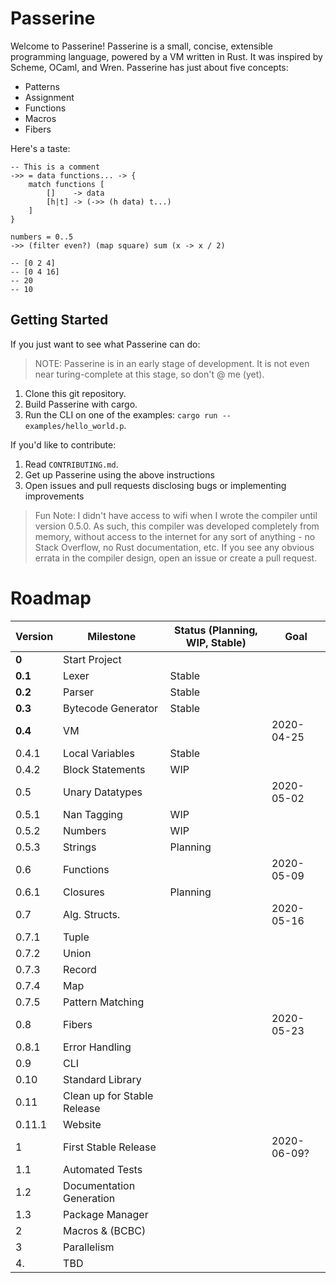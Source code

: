 # Passerine
Welcome to Passerine!
Passerine is a small, concise, extensible programming language, powered by a VM written in Rust.
It was inspired by Scheme, OCaml, and Wren.
Passerine has just about five concepts:

- Patterns
- Assignment
- Functions
- Macros
- Fibers

Here's a taste:

```
-- This is a comment
->> = data functions... -> {
    match functions [
        []    -> data
        [h|t] -> (->> (h data) t...)
    ]
}

numbers = 0..5
->> (filter even?) (map square) sum (x -> x / 2)

-- [0 2 4]
-- [0 4 16]
-- 20
-- 10
```

## Getting Started
If you just want to see what Passerine can do:

> NOTE: Passerine is in an early stage of development.
It is not even near turing-complete at this stage, so don't @ me (yet).

1. Clone this git repository.
2. Build Passerine with cargo.
3. Run the CLI on one of the examples: `cargo run -- examples/hello_world.p`.

If you'd like to contribute:

1. Read `CONTRIBUTING.md`.
2. Get up Passerine using the above instructions
3. Open issues and pull requests disclosing bugs or implementing improvements

> Fun Note: I didn't have access to wifi when I wrote the compiler until version 0.5.0.
As such, this compiler was developed completely from memory, without access to the internet for any sort of anything - no Stack Overflow, no Rust documentation, etc.
If you see any obvious errata in the compiler design, open an issue or create a pull request.

# Roadmap
| Version  | Milestone                   | Status (Planning, WIP, Stable) | Goal        |
|----------|-----------------------------|--------------------------------|-------------|
| **0**    | Start Project               |                                |             |
| **0.1**  | Lexer                       | Stable                         |             |
| **0.2**  | Parser                      | Stable                         |             |
| **0.3**  | Bytecode Generator          | Stable                         |             |
| **0.4**  | VM                          |                                | 2020-04-25  |
| 0.4.1    | Local Variables             | Stable                         |             |
| 0.4.2    | Block Statements            | WIP                            |             |
| 0.5      | Unary Datatypes             |                                | 2020-05-02  |
| 0.5.1    | Nan Tagging                 | WIP                            |             |
| 0.5.2    | Numbers                     | WIP                            |             |
| 0.5.3    | Strings                     | Planning                       |             |
| 0.6      | Functions                   |                                | 2020-05-09  |
| 0.6.1    | Closures                    | Planning                       |             |
| 0.7      | Alg. Structs.               |                                | 2020-05-16  |
| 0.7.1    | Tuple                       |                                |             |
| 0.7.2    | Union                       |                                |             |
| 0.7.3    | Record                      |                                |             |
| 0.7.4    | Map                         |                                |             |
| 0.7.5    | Pattern Matching            |                                |             |
| 0.8      | Fibers                      |                                | 2020-05-23  |
| 0.8.1    | Error Handling              |                                |             |
| 0.9      | CLI                         |                                |             |
| 0.10     | Standard Library            |                                |             |
| 0.11     | Clean up for Stable Release |                                |             |
| 0.11.1   | Website                     |                                |             |
| 1        | First Stable Release        |                                | 2020-06-09? |
| 1.1      | Automated Tests             |                                |             |
| 1.2      | Documentation Generation    |                                |             |
| 1.3      | Package Manager             |                                |             |
| 2        | Macros & (BCBC)             |                                |             |
| 3        | Parallelism                 |                                |             |
| 4.       | TBD                         |                                |             |
